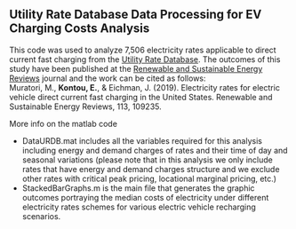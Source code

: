 ## Utility Rate Database Data Processing for EV Charging Costs Analysis
This code was used to analyze 7,506 electricity rates applicable to direct current fast charging from the [Utility Rate Database](https://openei.org/wiki/Utility_Rate_Database). The outcomes of this study have been published at the [Renewable and Sustainable Energy Reviews](https://www.journals.elsevier.com/renewable-and-sustainable-energy-reviews) journal and the work can be cited as follows:\
Muratori, M., **Kontou, E.**, & Eichman, J. (2019). Electricity rates for electric vehicle direct current fast charging in the United States. Renewable and Sustainable Energy Reviews, 113, 109235. 

More info on the matlab code
* DataURDB.mat includes all the variables required for this analysis including energy and demand charges of rates and their time of day and seasonal variations (please note that in this analysis we only include rates that have energy and demand charges structure and we exclude other rates with critical peak pricing, locational marginal pricing, etc.)
* StackedBarGraphs.m is the main file that generates the graphic outcomes portraying the median costs of electricity under different electricity rates schemes for various electric vehicle recharging scenarios.


